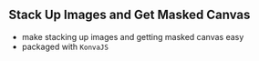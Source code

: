 ## Stack Up Images and Get Masked Canvas

- make stacking up images and getting masked canvas easy
- packaged with `KonvaJS`
